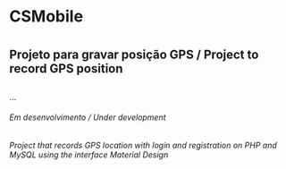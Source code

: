 # CSMobile<h1>
## Projeto para gravar posição GPS / Project to record GPS position<h2>
…
###### Em desenvolvimento / Under development<h6>


*Project that records GPS location with login and registration on PHP and MySQL using the interface Material Design*
